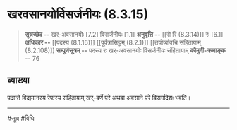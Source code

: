 # खरवसानयोर्विसर्जनीयः (8.3.15)
> **सूत्रच्छेद --** खर्-अवसानयोः [7.2] विसर्जनीयः [1.1]
> **अनुवृत्ति --** [[रो रि (8.3.14)]] रः [6.1]
> **अधिकार --** [[पदस्य (8.1.16)]] [[पूर्वत्रासिद्धम् (8.2.1)]] [[तयोर्य्वावचि संहितायाम्  (8.2.108)]]
> **सम्पूर्णसूत्रम् --** पदस्य रः खर्-अवसानयोः विसर्जनीयः संहितायाम्
> **कौमुदी-क्रमाङ्क --** 76

## व्याख्या

पदान्ते विद्यमानस्य रेफस्य संहितायाम् खर्-वर्णे परे अथवा अवसाने परे विसर्गादेशः भवति।

---
#सूत्र #विधि 